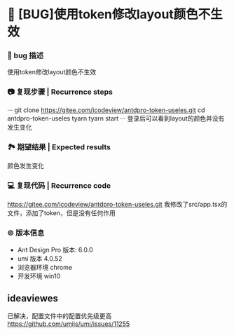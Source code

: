 # 🐛 [BUG]使用token修改layout颜色不生效

### 🐛 bug 描述

使用token修改layout颜色不生效

### 📷 复现步骤 | Recurrence steps

···
git clone https://gitee.com/icodeview/antdpro-token-useles.git
cd antdpro-token-useles
tyarn
tyarn start
···
登录后可以看到layout的颜色并没有发生变化

### 🏞 期望结果 | Expected results

颜色发生变化

### 💻 复现代码 | Recurrence code

https://gitee.com/icodeview/antdpro-token-useles.git
我修改了src/app.tsx的文件，添加了token，但是没有任何作用

### © 版本信息

- Ant Design Pro 版本: 6.0.0
- umi 版本 4.0.52
- 浏览器环境 chrome
- 开发环境 win10

## ideaviewes

已解决，配置文件中的配置优先级更高
https://github.com/umijs/umi/issues/11255
